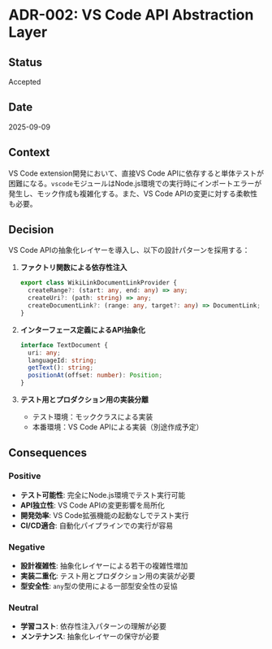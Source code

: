 # ADR-002: VS Code API Abstraction Layer

## Status
Accepted

## Date
2025-09-09

## Context
VS Code extension開発において、直接VS Code APIに依存すると単体テストが困難になる。`vscode`モジュールはNode.js環境での実行時にインポートエラーが発生し、モック作成も複雑化する。また、VS Code APIの変更に対する柔軟性も必要。

## Decision
VS Code APIの抽象化レイヤーを導入し、以下の設計パターンを採用する：

1. **ファクトリ関数による依存性注入**
   ```typescript
   export class WikiLinkDocumentLinkProvider {
     createRange?: (start: any, end: any) => any;
     createUri?: (path: string) => any;
     createDocumentLink?: (range: any, target?: any) => DocumentLink;
   }
   ```

2. **インターフェース定義によるAPI抽象化**
   ```typescript
   interface TextDocument {
     uri: any;
     languageId: string;
     getText(): string;
     positionAt(offset: number): Position;
   }
   ```

3. **テスト用とプロダクション用の実装分離**
   - テスト環境：モッククラスによる実装
   - 本番環境：VS Code APIによる実装（別途作成予定）

## Consequences

### Positive
- **テスト可能性**: 完全にNode.js環境でテスト実行可能
- **API独立性**: VS Code APIの変更影響を局所化
- **開発効率**: VS Code拡張機能の起動なしでテスト実行
- **CI/CD適合**: 自動化パイプラインでの実行が容易

### Negative
- **設計複雑性**: 抽象化レイヤーによる若干の複雑性増加
- **実装二重化**: テスト用とプロダクション用の実装が必要
- **型安全性**: `any`型の使用による一部型安全性の妥協

### Neutral
- **学習コスト**: 依存性注入パターンの理解が必要
- **メンテナンス**: 抽象化レイヤーの保守が必要